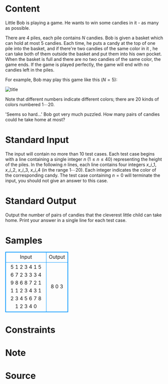 
# Content

Little Bob is playing a game. He wants to win some candies in it - as many as possible.

There are $4$ piles, each pile contains $N$ candies. Bob is given a basket which can hold at most $5$ candies. Each time, he puts a candy at the top of one pile into the basket, and if there're two candies of the same color in it , he can take both of them outside the basket and put them into his own pocket. When the basket is full and there are no two candies of the same color, the game ends. If the game is played perfectly, the game will end with no candies left in the piles.

For example, Bob may play this game like this ($N=5$):

![title](/source/lutece/free-candies/img/aHR0cHM6Ly9hY20udWVzdGMuZWR1LmNuL21lZGlhL2ltYWdlL3Byb2JsZW0vNDI3LzIwMTQwODE0MTkzOTI5MzA1MTAucG5n.png)

Note that different numbers indicate different colors; there are $20$ kinds of colors numbered $1\cdots 20$.

'Seems so hard...' Bob got very much puzzled. How many pairs of candies could he take home at most?

# Standard Input

The input will contain no more than $10$ test cases. Each test case begins with a line containing a single integer $n$ ($1\leq n\leq 40$) representing the height of the piles. In the following $n$ lines, each line contains four integers $x\_{i\_1}$, $x\_{i\_2}$, $x\_{i\_3}$, $x\_{i\_4}$ (in the range $1\cdots 20$). Each integer indicates the color of the corresponding candy. The test case containing $n=0$ will terminate the input, you should not give an answer to this case.

# Standard Output

Output the number of pairs of candies that the cleverest little child can take home. Print your answer in a single line for each test case.

# Samples

<style>
        table,table tr th, table tr td { border:1px solid #0094ff; }
        table { width: 200px; min-height: 25px; line-height: 25px; text-align: center; border-collapse: collapse;}   
    </style>
<table>
	<tr>
		<td>Input</td>
		<td>Output</td>
	</tr>
<tr><td>5
1 2 3 4
1 5 6 7
2 3 3 3
4 9 8 6
8 7 2 1
1
1 2 3 4
3
1 2 3 4
5 6 7 8
1 2 3 4
0</td><td>8
0
3</td></tr></table>


# Constraints



# Note



# Source


